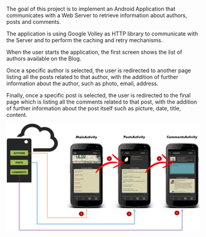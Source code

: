 The goal of this project is to implement an Android Application that communicates with a Web Server to retrieve information about authors, posts and comments.

The application is using Google Volley as HTTP library to communicate with the Server and to perform the caching and retry mechanisms. 

When the user starts the application, the first screen shows the list of authors available on the Blog.

Once a specific author is selected, the user is redirected to another page listing all the posts related to that author, with the addition of further information about the author, such as photo, email, address.

Finally, once a specific post is selected, the user is redirected to the final page which is listing all the comments related to that post, with the addition of further information about the post itself such as picture, date, title, content.


![Main Flow](documentation/Main_Flow.png)